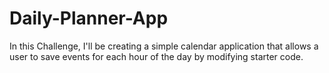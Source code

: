 # Daily-Planner-App
In this Challenge, I'll be creating a simple calendar application that allows a user to save events for each hour of the day by modifying starter code.
